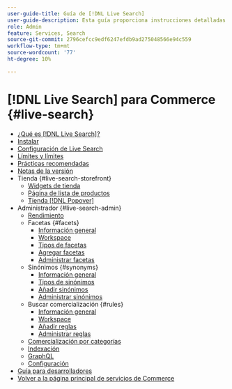 ```yaml
---
user-guide-title: Guía de [!DNL Live Search]
user-guide-description: Esta guía proporciona instrucciones detalladas para usar  [!DNL Live Search] de Adobe Commerce.
role: Admin
feature: Services, Search
source-git-commit: 2796cefcc9edf6247efdb9ad275048566e94c559
workflow-type: tm+mt
source-wordcount: '77'
ht-degree: 10%

---
```


# [!DNL Live Search] para Commerce {#live-search}

- [¿Qué es  [!DNL Live Search]?](overview.md)
- [Instalar](install.md)
- [Configuración de Live Search](workspace.md)
- [Límites y límites](boundaries-limits.md)
- [Prácticas recomendadas](best-practice.md)
- [Notas de la versión](release-notes.md)
- Tienda {#live-search-storefront}
   - [Widgets de tienda](storefront-widgets.md)
   - [Página de lista de productos](plp-styling.md)
   - [Tienda [!DNL Popover]](storefront-popover.md)
- Administrador {#live-search-admin}
   - [Rendimiento](performance.md)
   - Facetas {#facets}
      - [Información general](facets.md)
      - [Workspace](faceting-workspace.md)
      - [Tipos de facetas](facets-type.md)
      - [Agregar facetas](facets-add.md)
      - [Administrar facetas](facets-manage.md)
   - Sinónimos {#synonyms}
      - [Información general](synonyms.md)
      - [Tipos de sinónimos](synonyms-type.md)
      - [Añadir sinónimos](synonyms-add.md)
      - [Administrar sinónimos](synonyms-manage.md)
   - Buscar comercialización {#rules}
      - [Información general](rules.md)
      - [Workspace](rules-workspace.md)
      - [Añadir reglas](rules-add.md)
      - [Administrar reglas](rules-manage.md)
   - [Comercialización por categorías](category-merch.md)
   - [Indexación](indexing.md)
   - [GraphQL](graphql.md)
   - [Configuración](settings.md)
- [Guía para desarrolladores](https://developer.adobe.com/commerce/services/shared-services/storefront-events/)
- [Volver a la página principal de servicios de Commerce](https://experienceleague.adobe.com/docs/commerce/user-guides/home.html?lang=es)
